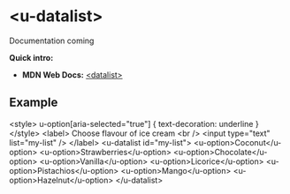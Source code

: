 # &lt;u-datalist&gt; <mark data-badge="html5"></mark>
Documentation coming

**Quick intro:**
- **MDN Web Docs:** [&lt;datalist&gt;](https://developer.mozilla.org/en-US/docs/Web/HTML/Element/datalist)

## Example
<Sandbox>
&lt;style&gt;
  u-option[aria-selected=&quot;true&quot;] { text-decoration: underline }
&lt;/style&gt;
&lt;label&gt;
  Choose flavour of ice cream
  &lt;br /&gt;
  &lt;input type=&quot;text&quot; list=&quot;my-list&quot; /&gt;
&lt;/label&gt;
&lt;u-datalist id=&quot;my-list&quot;&gt;
  &lt;u-option&gt;Coconut&lt;/u-option&gt;
  &lt;u-option&gt;Strawberries&lt;/u-option&gt;
  &lt;u-option&gt;Chocolate&lt;/u-option&gt;
  &lt;u-option&gt;Vanilla&lt;/u-option&gt;
  &lt;u-option&gt;Licorice&lt;/u-option&gt;
  &lt;u-option&gt;Pistachios&lt;/u-option&gt;
  &lt;u-option&gt;Mango&lt;/u-option&gt;
  &lt;u-option&gt;Hazelnut&lt;/u-option&gt;
&lt;/u-datalist&gt;
</Sandbox>
